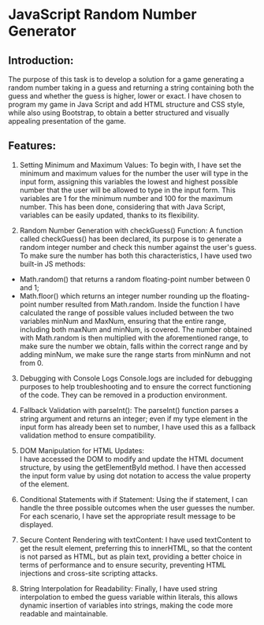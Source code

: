# JavaScript Random Number Generator

## Introduction:

The purpose of this task is to develop a solution for a game generating a random number taking in a guess and returning a string containing both the guess and whether the guess is higher, lower or exact.
I have chosen to program my game in Java Script and add HTML structure and CSS style, while also using Bootstrap, to obtain a better structured and visually appealing presentation of the game. 

## Features:

1. Setting Minimum and Maximum Values:
To begin with, I have set the minimum and maximum values for the number the user will type in the input form, assigning this variables the lowest and highest possible number that the user will be allowed to type in the input form.
This variables are 1 for the minimum number and 100 for the maximum number.
This has been done, considering that with Java Script, variables can be easily updated, thanks to its flexibility.

2. Random Number Generation with checkGuess() Function:
A function called checkGuess() has been declared, its purpose is to generate a random integer number and check this number against the user's guess.
To make sure the number has both this characteristics, I have used two built-in JS methods:
- Math.random() that returns a random floating-point number between 0 and 1;
- Math.floor() which returns an integer number rounding up the floating-point number resulted from Math.random.
Inside the function I have calculated the range of possible values included between the two variables minNum and MaxNum, ensuring that the entire range, including both maxNum and minNum, is covered.
The number obtained with Math.random is then multiplied with the aforementioned range, to make sure the number we obtain, falls within the correct range and by adding minNum, we make sure the range starts from minNumn and not from 0.

3. Debugging with Console Logs
Console.logs are included for debugging purposes to help troubleshooting and to ensure the correct functioning of the code. They can be removed in a production environment. 

4. Fallback Validation with parseInt():
The parseInt() function parses a string argument and returns an integer; even if my type element in the input form has already been set to number, I have used this as a fallback validation method to ensure compatibility.

5. DOM Manipulation for HTML Updates:    
I have accessed the DOM to modify and update the HTML document structure, by using the getElementById method. I have then accessed the input form value by using dot notation to access the value property of the element.

6. Conditional Statements with if Statement:
Using the if statement, I can handle the three possible outcomes when the user guesses the number. For each scenario, I have set the appropriate result message to be displayed.

7. Secure Content Rendering with textContent:
I have used textContent to get the result element, preferring this to innerHTML, so that the content is not parsed as HTML, but as plain text, providing a better choice in terms of performance and to ensure security, preventing HTML injections and cross-site scripting attacks.

8. String Interpolation for Readability:
Finally, I have used string interpolation to embed the guess variable within literals, this allows dynamic insertion of variables into strings, making the code more readable and maintainable.

